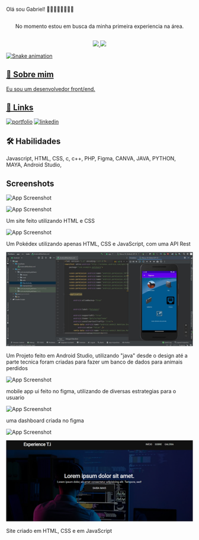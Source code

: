  Olá sou Gabriel!
🍈🍈🍈🍈🍈🍈🍈🍈

##

<div align ="center">No momento estou em busca da minha primeira experiencia na área. </div>

##

<div align="center">
  <a href="https://github.com/Turbinagmc">
  <img height="180em" src="https://github-readme-stats.vercel.app/api?username=Turbinagmc&show_icons=false&theme=dark&include_all_commits=true&count_private=true"/>
  <img height="180em" src="https://github-readme-stats.vercel.app/api/top-langs/?username=Turbinagmc&layout=compact&langs_count=7&theme=dark"/>
</div>
  
 ![Snake animation](https://github.com/Turbinagmc/Turbinagmc/blob/output/github-contribution-grid-snake.svg)
 

## 🚀 Sobre mim
Eu sou um desenvolvedor front/end.


## 🔗 Links
[![portfolio](https://img.shields.io/badge/my_portfolio-000?style=for-the-badge&logo=ko-fi&logoColor=white)](https://katherineoelsner.com/)
[![linkedin](https://img.shields.io/badge/linkedin-0A66C2?style=for-the-badge&logo=linkedin&logoColor=white)](https://www.linkedin.com/in/gabriel-lima-40a59a124/)


## 🛠 Habilidades
Javascript, HTML, CSS, c, c++, PHP, Figma, CANVA, JAVA, PYTHON, MAYA, Android Studio, 




## Screenshots

![App Screenshot](https://raw.githubusercontent.com/Turbinagmc/HTML-e-CSS/main/site%20portifolio%20(1).jpg)

![App Screenshot](https://raw.githubusercontent.com/Turbinagmc/HTML-e-CSS/main/site%20portifolio%20(4).jpg)

Um site feito utilizando HTML e CSS

![App Screenshot](https://raw.githubusercontent.com/Turbinagmc/HTML-e-CSS/main/pokedex.png)

Um Pokédex utilizando apenas HTML, CSS e JavaScript, com uma API Rest

![App Screenshot](https://raw.githubusercontent.com/Turbinagmc/projeto-android-studio/main/SPRiYllrBfdopp42bG1a9t7ODkwpR6JjqPwLre8YJqg%3D_plaintext_638082633433817604.jpg)

Um Projeto feito em Android Studio, utilizando "java" desde o design até a parte tecnica foram criadas para fazer um banco de dados para 
 animais perdidos

![App Screenshot](https://raw.githubusercontent.com/Turbinagmc/Figma/Turbinagmc/devGabriel/Screenshot_194.png)

mobile app ui feito no figma, utilizando de diversas estrategias para o usuario

![App Screenshot](https://raw.githubusercontent.com/Turbinagmc/Figma/Turbinagmc/devGabriel/Screenshot_27.png)

uma dashboard criada no figma
 

 ![App Screenshot](hhttps://raw.githubusercontent.com/Turbinagmc/HTML-CSS-e-JavaScript/main/Screenshot_3.png)
 
 
 ![App Screenshot](https://raw.githubusercontent.com/Turbinagmc/HTML-CSS-e-JavaScript/main/Screenshot_2.png)

Site criado em HTML, CSS e em JavaScript

